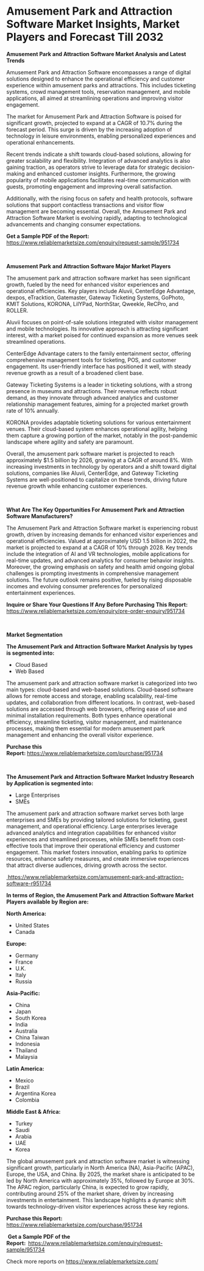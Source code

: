 <p><h1>Amusement Park and Attraction Software Market Insights, Market Players and Forecast Till 2032</h1></p><p><strong>Amusement Park and Attraction Software Market Analysis and Latest Trends</strong></p>
<p><p>Amusement Park and Attraction Software encompasses a range of digital solutions designed to enhance the operational efficiency and customer experience within amusement parks and attractions. This includes ticketing systems, crowd management tools, reservation management, and mobile applications, all aimed at streamlining operations and improving visitor engagement.</p><p>The market for Amusement Park and Attraction Software is poised for significant growth, projected to expand at a CAGR of 10.7% during the forecast period. This surge is driven by the increasing adoption of technology in leisure environments, enabling personalized experiences and operational enhancements. </p><p>Recent trends indicate a shift towards cloud-based solutions, allowing for greater scalability and flexibility. Integration of advanced analytics is also gaining traction, as operators strive to leverage data for strategic decision-making and enhanced customer insights. Furthermore, the growing popularity of mobile applications facilitates real-time communication with guests, promoting engagement and improving overall satisfaction. </p><p>Additionally, with the rising focus on safety and health protocols, software solutions that support contactless transactions and visitor flow management are becoming essential. Overall, the Amusement Park and Attraction Software Market is evolving rapidly, adapting to technological advancements and changing consumer expectations.</p></p>
<p><strong>Get a Sample PDF of the Report:&nbsp;</strong> <a href="https://www.reliablemarketsize.com/enquiry/request-sample/951734?utm_campaign=2731&utm_medium=2&utm_source=Github&utm_content=ia&utm_term=06032025&utm_id=amusement-park-and-attraction-software">https://www.reliablemarketsize.com/enquiry/request-sample/951734</a></p>
<p>&nbsp;</p>
<p><strong>Amusement Park and Attraction Software Major Market Players</strong></p>
<p><p>The amusement park and attraction software market has seen significant growth, fueled by the need for enhanced visitor experiences and operational efficiencies. Key players include Aluvii, CenterEdge Advantage, dexpos, eTracktion, Gatemaster, Gateway Ticketing Systems, GoPhoto, KMIT Solutions, KORONA, LilYPad, NorthStar, Qweekle, ReCPro, and ROLLER.</p><p>Aluvii focuses on point-of-sale solutions integrated with visitor management and mobile technologies. Its innovative approach is attracting significant interest, with a market poised for continued expansion as more venues seek streamlined operations.</p><p>CenterEdge Advantage caters to the family entertainment sector, offering comprehensive management tools for ticketing, POS, and customer engagement. Its user-friendly interface has positioned it well, with steady revenue growth as a result of a broadened client base.</p><p>Gateway Ticketing Systems is a leader in ticketing solutions, with a strong presence in museums and attractions. Their revenue reflects robust demand, as they innovate through advanced analytics and customer relationship management features, aiming for a projected market growth rate of 10% annually.</p><p>KORONA provides adaptable ticketing solutions for various entertainment venues. Their cloud-based system enhances operational agility, helping them capture a growing portion of the market, notably in the post-pandemic landscape where agility and safety are paramount.</p><p>Overall, the amusement park software market is projected to reach approximately $1.5 billion by 2026, growing at a CAGR of around 8%. With increasing investments in technology by operators and a shift toward digital solutions, companies like Aluvii, CenterEdge, and Gateway Ticketing Systems are well-positioned to capitalize on these trends, driving future revenue growth while enhancing customer experiences.</p></p>
<p>&nbsp;</p>
<p><strong>What Are The Key Opportunities For Amusement Park and Attraction Software Manufacturers?</strong></p>
<p><p>The Amusement Park and Attraction Software market is experiencing robust growth, driven by increasing demands for enhanced visitor experiences and operational efficiencies. Valued at approximately USD 1.5 billion in 2022, the market is projected to expand at a CAGR of 10% through 2028. Key trends include the integration of AI and VR technologies, mobile applications for real-time updates, and advanced analytics for consumer behavior insights. Moreover, the growing emphasis on safety and health amid ongoing global challenges is prompting investments in comprehensive management solutions. The future outlook remains positive, fueled by rising disposable incomes and evolving consumer preferences for personalized entertainment experiences.</p></p>
<p><strong>Inquire or Share Your Questions If Any Before Purchasing This Report:</strong> <a href="https://www.reliablemarketsize.com/enquiry/pre-order-enquiry/951734?utm_campaign=2731&utm_medium=2&utm_source=Github&utm_content=ia&utm_term=06032025&utm_id=amusement-park-and-attraction-software">https://www.reliablemarketsize.com/enquiry/pre-order-enquiry/951734</a></p>
<p>&nbsp;</p>
<p><strong>Market Segmentation</strong></p>
<p><strong>The Amusement Park and Attraction Software Market Analysis by types is segmented into:</strong></p>
<p><ul><li>Cloud Based</li><li>Web Based</li></ul></p>
<p><p>The amusement park and attraction software market is categorized into two main types: cloud-based and web-based solutions. Cloud-based software allows for remote access and storage, enabling scalability, real-time updates, and collaboration from different locations. In contrast, web-based solutions are accessed through web browsers, offering ease of use and minimal installation requirements. Both types enhance operational efficiency, streamline ticketing, visitor management, and maintenance processes, making them essential for modern amusement park management and enhancing the overall visitor experience.</p></p>
<p><strong>Purchase this Report:&nbsp;</strong><a href="https://www.reliablemarketsize.com/purchase/951734?utm_campaign=2731&utm_medium=2&utm_source=Github&utm_content=ia&utm_term=06032025&utm_id=amusement-park-and-attraction-software">https://www.reliablemarketsize.com/purchase/951734</a></p>
<p>&nbsp;</p>
<p><strong>The Amusement Park and Attraction Software Market Industry Research by Application is segmented into:</strong></p>
<p><ul><li>Large Enterprises</li><li>SMEs</li></ul></p>
<p><p>The amusement park and attraction software market serves both large enterprises and SMEs by providing tailored solutions for ticketing, guest management, and operational efficiency. Large enterprises leverage advanced analytics and integration capabilities for enhanced visitor experiences and streamlined processes, while SMEs benefit from cost-effective tools that improve their operational efficiency and customer engagement. This market fosters innovation, enabling parks to optimize resources, enhance safety measures, and create immersive experiences that attract diverse audiences, driving growth across the sector.</p></p>
<p><a href="https://www.reliablemarketsize.com/amusement-park-and-attraction-software-r951734?utm_campaign=2731&utm_medium=2&utm_source=Github&utm_content=ia&utm_term=06032025&utm_id=amusement-park-and-attraction-software">&nbsp;https://www.reliablemarketsize.com/amusement-park-and-attraction-software-r951734</a></p>
<p><strong>In terms of Region, the Amusement Park and Attraction Software Market Players available by Region are:</strong></p>
<p>
    <p> <strong> North America: </strong>
        <ul>
            <li>United States</li>
            <li>Canada</li>
        </ul>
        </p> 
    <p> <strong> Europe: </strong>
        <ul>
            <li>Germany</li>
            <li>France</li>
            <li>U.K.</li>
            <li>Italy</li>
            <li>Russia</li>
        </ul>
        </p> 
    <p> <strong> Asia-Pacific: </strong>
        <ul>
            <li>China</li>
            <li>Japan</li>
            <li>South Korea</li>
            <li>India</li>
            <li>Australia</li>
            <li>China Taiwan</li>
            <li>Indonesia</li>
            <li>Thailand</li>
            <li>Malaysia</li>
        </ul>
        </p> 
    <p> <strong> Latin America: </strong>
        <ul>
            <li>Mexico</li>
            <li>Brazil</li>
            <li>Argentina Korea</li>
            <li>Colombia</li>
        </ul>
        </p> 
    <p> <strong> Middle East & Africa: </strong>
        <ul>
            <li>Turkey</li>
            <li>Saudi</li>
            <li>Arabia</li>
            <li>UAE</li>
            <li>Korea</li>
        </ul>
    </p>
    </p>
<p><p>The global amusement park and attraction software market is witnessing significant growth, particularly in North America (NA), Asia-Pacific (APAC), Europe, the USA, and China. By 2025, the market share is anticipated to be led by North America with approximately 35%, followed by Europe at 30%. The APAC region, particularly China, is expected to grow rapidly, contributing around 25% of the market share, driven by increasing investments in entertainment. This landscape highlights a dynamic shift towards technology-driven visitor experiences across these key regions.</p></p>
<p><strong>Purchase this Report: </strong><a href="https://www.reliablemarketsize.com/purchase/951734?utm_campaign=2731&utm_medium=2&utm_source=Github&utm_content=ia&utm_term=06032025&utm_id=amusement-park-and-attraction-software">https://www.reliablemarketsize.com/purchase/951734</a></p>
<p>&nbsp;<strong>Get a Sample PDF of the Report:&nbsp;&nbsp;</strong><a href="https://www.reliablemarketsize.com/enquiry/request-sample/951734?utm_campaign=2731&utm_medium=2&utm_source=Github&utm_content=ia&utm_term=06032025&utm_id=amusement-park-and-attraction-software">https://www.reliablemarketsize.com/enquiry/request-sample/951734</a></p>
<p><strong></strong></p>
<p>Check more reports on <a href="https://www.reliablemarketsize.com/?utm_campaign=2731&utm_medium=2&utm_source=Github&utm_content=ia&utm_term=06032025&utm_id=amusement-park-and-attraction-software">https://www.reliablemarketsize.com/</a></p>